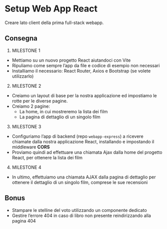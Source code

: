 # Setup Web App React
Creare lato client della prima full-stack webapp.

## Consegna
1. MILESTONE 1
- Mettiamo su un nuovo progetto React aiutandoci con Vite
- Ripuliamo come sempre l’app da file e codice di esempio non necessari
- Installiamo il necessario: React Router, Axios e Bootstrap (se volete utilizzarlo)
2. MILESTONE 2
- Creiamo un layout di base per la nostra applicazione ed impostiamo le rotte per le diverse pagine.
- Creiamo 2 pagine:
    - La home, in cui mostreremo la lista dei film
    - La pagina di dettaglio di un singolo film
3. MILESTONE 3
- Configuriamo l’app di backend (repo `webapp-express`) a ricevere chiamate dalla nostra applicazione React, installando e impostando il middleware **CORS**
- Proviamo quindi ad effettuare una chiamata Ajax dalla home del progetto React, per ottenere la lista dei film
4. MILESTONE 4
- In ultimo, effettuiamo una chiamata AJAX dalla pagina di dettaglio per ottenere il dettaglio di un singolo film, comprese le sue recensioni
## Bonus
- Stampare le stelline del voto utilizzando un componente dedicato
- Gestire l’errore 404 in caso di libro non presente reindirizzando alla pagina 404